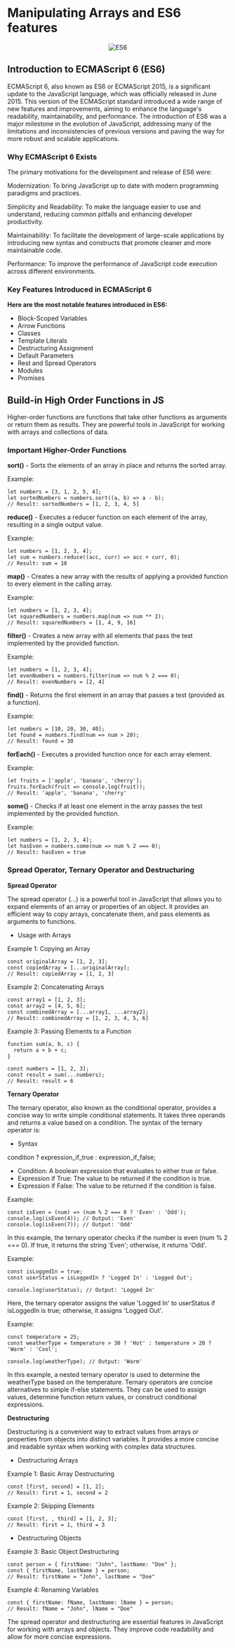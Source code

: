 # Manipulating Arrays and ES6 features

<p align="center">
 <img src="https://miro.medium.com/v2/resize:fit:640/1*kCD_6R3UkMHkpS_YgFoU9w.jpeg" alt="ES6">
</p>

## Introduction to ECMAScript 6 (ES6)

ECMAScript 6, also known as ES6 or ECMAScript 2015, is a significant update to the JavaScript language, which was officially released in June 2015. This version of the ECMAScript standard introduced a wide range of new features and improvements, aiming to enhance the language's readability, maintainability, and performance. The introduction of ES6 was a major milestone in the evolution of JavaScript, addressing many of the limitations and inconsistencies of previous versions and paving the way for more robust and scalable applications.

### Why ECMAScript 6 Exists

The primary motivations for the development and release of ES6 were:

Modernization: To bring JavaScript up to date with modern programming paradigms and practices.

Simplicity and Readability: To make the language easier to use and understand, reducing common pitfalls and enhancing developer productivity.

Maintainability: To facilitate the development of large-scale applications by introducing new syntax and constructs that promote cleaner and more maintainable code.

Performance: To improve the performance of JavaScript code execution across different environments.

### Key Features Introduced in ECMAScript 6

**Here are the most notable features introduced in ES6:**

- Block-Scoped Variables
- Arrow Functions
- Classes
- Template Literals
- Destructuring Assignment
- Default Parameters
- Rest and Spread Operators
- Modules
- Promises

## Build-in High Order Functions in JS

Higher-order functions are functions that take other functions as arguments or return them as results. They are powerful tools in JavaScript for working with arrays and collections of data.

### Important Higher-Order Functions

**sort()** - Sorts the elements of an array in place and returns the sorted array.

Example:

```
let numbers = [3, 1, 2, 5, 4];
let sortedNumbers = numbers.sort((a, b) => a - b);
// Result: sortedNumbers = [1, 2, 3, 4, 5]
```

**reduce()** - Executes a reducer function on each element of the array, resulting in a single output value.

Example:

```
let numbers = [1, 2, 3, 4];
let sum = numbers.reduce((acc, curr) => acc + curr, 0);
// Result: sum = 10
```

**map()** - Creates a new array with the results of applying a provided function to every element in the calling array.

Example:

```
let numbers = [1, 2, 3, 4];
let squaredNumbers = numbers.map(num => num ** 2);
// Result: squaredNumbers = [1, 4, 9, 16]
```

**filter()** - Creates a new array with all elements that pass the test implemented by the provided function.

Example:

```
let numbers = [1, 2, 3, 4];
let evenNumbers = numbers.filter(num => num % 2 === 0);
// Result: evenNumbers = [2, 4]
```

**find()** - Returns the first element in an array that passes a test (provided as a function).

Example:

```
let numbers = [10, 20, 30, 40];
let found = numbers.find(num => num > 20);
// Result: found = 30
```

**forEach()** - Executes a provided function once for each array element.

Example:

```
let fruits = ['apple', 'banana', 'cherry'];
fruits.forEach(fruit => console.log(fruit));
// Result: 'apple', 'banana', 'cherry'
```

**some()** - Checks if at least one element in the array passes the test implemented by the provided function.

Example:

```
let numbers = [1, 2, 3, 4];
let hasEven = numbers.some(num => num % 2 === 0);
// Result: hasEven = true
```

### Spread Operator, Ternary Operator and Destructuring

**Spread Operator**

The spread operator (...) is a powerful tool in JavaScript that allows you to expand elements of an array or properties of an object. It provides an efficient way to copy arrays, concatenate them, and pass elements as arguments to functions.

- Usage with Arrays

Example 1: Copying an Array

```
const originalArray = [1, 2, 3];
const copiedArray = [...originalArray];
// Result: copiedArray = [1, 2, 3]
```

Example 2: Concatenating Arrays

```
const array1 = [1, 2, 3];
const array2 = [4, 5, 6];
const combinedArray = [...array1, ...array2];
// Result: combinedArray = [1, 2, 3, 4, 5, 6]
```

Example 3: Passing Elements to a Function

```
function sum(a, b, c) {
  return a + b + c;
}

const numbers = [1, 2, 3];
const result = sum(...numbers);
// Result: result = 6
```

**Ternary Operator**

The ternary operator, also known as the conditional operator, provides a concise way to write simple conditional statements. It takes three operands and returns a value based on a condition. The syntax of the ternary operator is:

- Syntax

condition ? expression_if_true : expression_if_false;

- Condition: A boolean expression that evaluates to either true or false.
- Expression if True: The value to be returned if the condition is true.
- Expression if False: The value to be returned if the condition is false.

Example:

```
const isEven = (num) => (num % 2 === 0 ? 'Even' : 'Odd');
console.log(isEven(4)); // Output: 'Even'
console.log(isEven(7)); // Output: 'Odd'
```

In this example, the ternary operator checks if the number is even (num % 2 === 0). If true, it returns the string 'Even'; otherwise, it returns 'Odd'.

Example:

```
const isLoggedIn = true;
const userStatus = isLoggedIn ? 'Logged In' : 'Logged Out';

console.log(userStatus); // Output: 'Logged In'
```

Here, the ternary operator assigns the value 'Logged In' to userStatus if isLoggedIn is true; otherwise, it assigns 'Logged Out'.

Example:

```
const temperature = 25;
const weatherType = temperature > 30 ? 'Hot' : temperature > 20 ? 'Warm' : 'Cool';

console.log(weatherType); // Output: 'Warm'
```

In this example, a nested ternary operator is used to determine the weatherType based on the temperature.
Ternary operators are concise alternatives to simple if-else statements. They can be used to assign values, determine function return values, or construct conditional expressions.

**Destructuring**

Destructuring is a convenient way to extract values from arrays or properties from objects into distinct variables. It provides a more concise and readable syntax when working with complex data structures.

- Destructuring Arrays

Example 1: Basic Array Destructuring

```
const [first, second] = [1, 2];
// Result: first = 1, second = 2
```

Example 2: Skipping Elements

```
const [first, , third] = [1, 2, 3];
// Result: first = 1, third = 3
```

- Destructuring Objects

Example 3: Basic Object Destructuring

```
const person = { firstName: "John", lastName: "Doe" };
const { firstName, lastName } = person;
// Result: firstName = "John", lastName = "Doe"
```

Example 4: Renaming Variables

```
const { firstName: fName, lastName: lName } = person;
// Result: fName = "John", lName = "Doe"
```

The spread operator and destructuring are essential features in JavaScript for working with arrays and objects. They improve code readability and allow for more concise expressions.
